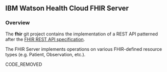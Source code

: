 ## IBM Watson Health Cloud FHIR Server

### Overview
The **fhir** git project contains the implementation of a REST API patterned after
the [FHIR REST API specification](https://www.hl7.org/fhir/http.html).

The FHIR Server implements operations on various FHIR-defined resource types
(e.g. Patient, Observation, etc.).

CODE_REMOVED
